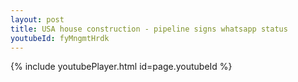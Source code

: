 ```yaml
---
layout: post
title: USA house construction - pipeline signs whatsapp status
youtubeId: fyMngmtHrdk
---
```


{% include youtubePlayer.html id=page.youtubeId %}
